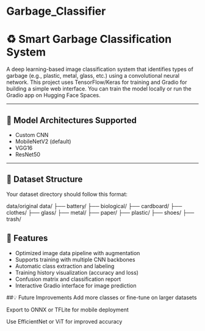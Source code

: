 # Garbage_Classifier

# ♻️ Smart Garbage Classification System

A deep learning-based image classification system that identifies types of garbage (e.g., plastic, metal, glass, etc.) using a convolutional neural network. This project uses TensorFlow/Keras for training and Gradio for building a simple web interface. You can train the model locally or run the Gradio app on Hugging Face Spaces.

---

## 🧠 Model Architectures Supported
- Custom CNN
- MobileNetV2 (default)
- VGG16
- ResNet50

---

## 📁 Dataset Structure

Your dataset directory should follow this format:

data/original data/
├── battery/
├── biological/
├── cardboard/
├── clothes/
├── glass/
├── metal/
├── paper/
├── plastic/
├── shoes/
├── trash/

## 🚀 Features

- Optimized image data pipeline with augmentation
- Supports training with multiple CNN backbones
- Automatic class extraction and labeling
- Training history visualization (accuracy and loss)
- Confusion matrix and classification report
- Interactive Gradio interface for image prediction

##💡 Future Improvements
Add more classes or fine-tune on larger datasets

Export to ONNX or TFLite for mobile deployment

Use EfficientNet or ViT for improved accuracy

